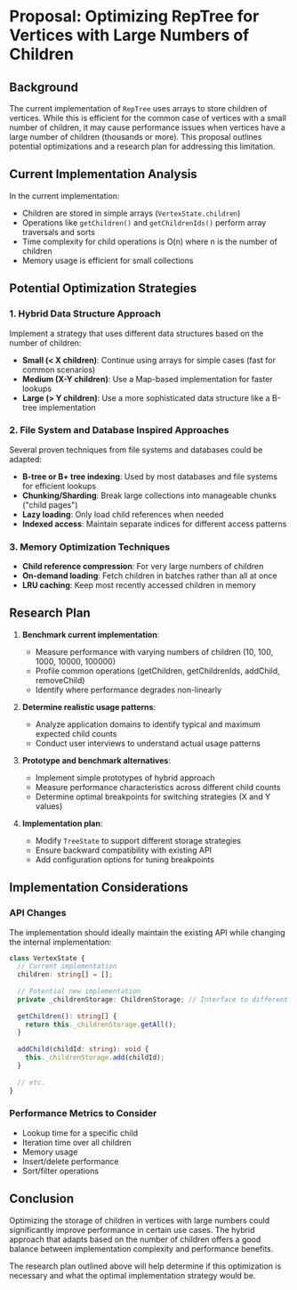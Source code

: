 # Proposal: Optimizing RepTree for Vertices with Large Numbers of Children

## Background

The current implementation of `RepTree` uses arrays to store children of vertices. While this is efficient for the common case of vertices with a small number of children, it may cause performance issues when vertices have a large number of children (thousands or more). This proposal outlines potential optimizations and a research plan for addressing this limitation.

## Current Implementation Analysis

In the current implementation:

- Children are stored in simple arrays (`VertexState.children`)
- Operations like `getChildren()` and `getChildrenIds()` perform array traversals and sorts
- Time complexity for child operations is O(n) where n is the number of children
- Memory usage is efficient for small collections

## Potential Optimization Strategies

### 1. Hybrid Data Structure Approach

Implement a strategy that uses different data structures based on the number of children:

- **Small (< X children)**: Continue using arrays for simple cases (fast for common scenarios)
- **Medium (X-Y children)**: Use a Map-based implementation for faster lookups
- **Large (> Y children)**: Use a more sophisticated data structure like a B-tree implementation

### 2. File System and Database Inspired Approaches

Several proven techniques from file systems and databases could be adapted:

- **B-tree or B+ tree indexing**: Used by most databases and file systems for efficient lookups
- **Chunking/Sharding**: Break large collections into manageable chunks ("child pages")
- **Lazy loading**: Only load child references when needed
- **Indexed access**: Maintain separate indices for different access patterns

### 3. Memory Optimization Techniques

- **Child reference compression**: For very large numbers of children
- **On-demand loading**: Fetch children in batches rather than all at once
- **LRU caching**: Keep most recently accessed children in memory

## Research Plan

1. **Benchmark current implementation**:
   - Measure performance with varying numbers of children (10, 100, 1000, 10000, 100000)
   - Profile common operations (getChildren, getChildrenIds, addChild, removeChild)
   - Identify where performance degrades non-linearly

2. **Determine realistic usage patterns**:
   - Analyze application domains to identify typical and maximum expected child counts
   - Conduct user interviews to understand actual usage patterns

3. **Prototype and benchmark alternatives**:
   - Implement simple prototypes of hybrid approach
   - Measure performance characteristics across different child counts
   - Determine optimal breakpoints for switching strategies (X and Y values)

4. **Implementation plan**:
   - Modify `TreeState` to support different storage strategies
   - Ensure backward compatibility with existing API
   - Add configuration options for tuning breakpoints

## Implementation Considerations

### API Changes
The implementation should ideally maintain the existing API while changing the internal implementation:

```typescript
class VertexState {
  // Current implementation
  children: string[] = [];
  
  // Potential new implementation
  private _childrenStorage: ChildrenStorage; // Interface to different implementations
  
  getChildren(): string[] {
    return this._childrenStorage.getAll();
  }
  
  addChild(childId: string): void {
    this._childrenStorage.add(childId);
  }
  
  // etc.
}
```

### Performance Metrics to Consider

- Lookup time for a specific child
- Iteration time over all children
- Memory usage
- Insert/delete performance
- Sort/filter operations

## Conclusion

Optimizing the storage of children in vertices with large numbers could significantly improve performance in certain use cases. The hybrid approach that adapts based on the number of children offers a good balance between implementation complexity and performance benefits.

The research plan outlined above will help determine if this optimization is necessary and what the optimal implementation strategy would be. 